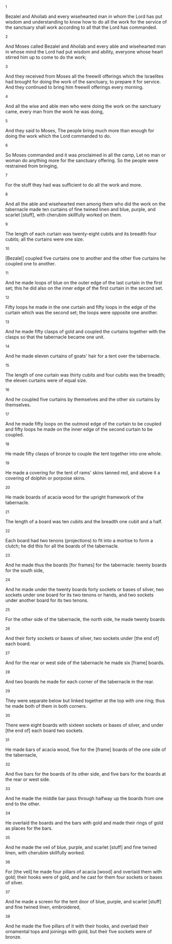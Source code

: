 <sup>1</sup> 

Bezalel and Aholiab and every wisehearted man in whom the Lord has put wisdom and understanding to know how to do all the work for the service of the sanctuary shall work according to all that the Lord has commanded. 

<sup>2</sup> 

And Moses called Bezalel and Aholiab and every able and wisehearted man in whose mind the Lord had put wisdom and ability, everyone whose heart stirred him up to come to do the work; 

<sup>3</sup> 

And they received from Moses all the freewill offerings which the Israelites had brought for doing the work of the sanctuary, to prepare it for service. And they continued to bring him freewill offerings every morning. 

<sup>4</sup> 

And all the wise and able men who were doing the work on the sanctuary came, every man from the work he was doing, 

<sup>5</sup> 

And they said to Moses, The people bring much more than enough for doing the work which the Lord commanded to do. 

<sup>6</sup> 

So Moses commanded and it was proclaimed in all the camp, Let no man or woman do anything more for the sanctuary offering. So the people were restrained from bringing, 

<sup>7</sup> 

For the stuff they had was sufficient to do all the work and more. 

<sup>8</sup> 

And all the able and wisehearted men among them who did the work on the tabernacle made ten curtains of fine twined linen and blue, purple, and scarlet [stuff], with cherubim skillfully worked on them. 

<sup>9</sup> 

The length of each curtain was twenty-eight cubits and its breadth four cubits; all the curtains were one size. 

<sup>10</sup> 

[Bezalel] coupled five curtains one to another and the other five curtains he coupled one to another. 

<sup>11</sup> 

And he made loops of blue on the outer edge of the last curtain in the first set; this he did also on the inner edge of the first curtain in the second set. 

<sup>12</sup> 

Fifty loops he made in the one curtain and fifty loops in the edge of the curtain which was the second set; the loops were opposite one another. 

<sup>13</sup> 

And he made fifty clasps of gold and coupled the curtains together with the clasps so that the tabernacle became one unit. 

<sup>14</sup> 

And he made eleven curtains of goats' hair for a tent over the tabernacle. 

<sup>15</sup> 

The length of one curtain was thirty cubits and four cubits was the breadth; the eleven curtains were of equal size. 

<sup>16</sup> 

And he coupled five curtains by themselves and the other six curtains by themselves. 

<sup>17</sup> 

And he made fifty loops on the outmost edge of the curtain to be coupled and fifty loops he made on the inner edge of the second curtain to be coupled. 

<sup>18</sup> 

He made fifty clasps of bronze to couple the tent together into one whole. 

<sup>19</sup> 

He made a covering for the tent of rams' skins tanned red, and above it a covering of dolphin or porpoise skins. 

<sup>20</sup> 

He made boards of acacia wood for the upright framework of the tabernacle. 

<sup>21</sup> 

The length of a board was ten cubits and the breadth one cubit and a half. 

<sup>22</sup> 

Each board had two tenons (projections) to fit into a mortise to form a clutch; he did this for all the boards of the tabernacle. 

<sup>23</sup> 

And he made thus the boards [for frames] for the tabernacle: twenty boards for the south side, 

<sup>24</sup> 

And he made under the twenty boards forty sockets or bases of silver, two sockets under one board for its two tenons or hands, and two sockets under another board for its two tenons. 

<sup>25</sup> 

For the other side of the tabernacle, the north side, he made twenty boards 

<sup>26</sup> 

And their forty sockets or bases of silver, two sockets under [the end of] each board. 

<sup>27</sup> 

And for the rear or west side of the tabernacle he made six [frame] boards. 

<sup>28</sup> 

And two boards he made for each corner of the tabernacle in the rear. 

<sup>29</sup> 

They were separate below but linked together at the top with one ring; thus he made both of them in both corners. 

<sup>30</sup> 

There were eight boards with sixteen sockets or bases of silver, and under [the end of] each board two sockets. 

<sup>31</sup> 

He made bars of acacia wood, five for the [frame] boards of the one side of the tabernacle, 

<sup>32</sup> 

And five bars for the boards of its other side, and five bars for the boards at the rear or west side. 

<sup>33</sup> 

And he made the middle bar pass through halfway up the boards from one end to the other. 

<sup>34</sup> 

He overlaid the boards and the bars with gold and made their rings of gold as places for the bars. 

<sup>35</sup> 

And he made the veil of blue, purple, and scarlet [stuff] and fine twined linen, with cherubim skillfully worked. 

<sup>36</sup> 

For [the veil] he made four pillars of acacia [wood] and overlaid them with gold; their hooks were of gold, and he cast for them four sockets or bases of silver. 

<sup>37</sup> 

And he made a screen for the tent door of blue, purple, and scarlet [stuff] and fine twined linen, embroidered, 

<sup>38</sup> 

And he made the five pillars of it with their hooks, and overlaid their ornamental tops and joinings with gold, but their five sockets were of bronze.